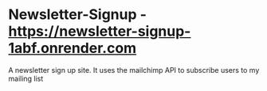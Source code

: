 # Newsletter-Signup - https://newsletter-signup-1abf.onrender.com

A newsletter sign up site. It uses the mailchimp API to subscribe users to my mailing list
